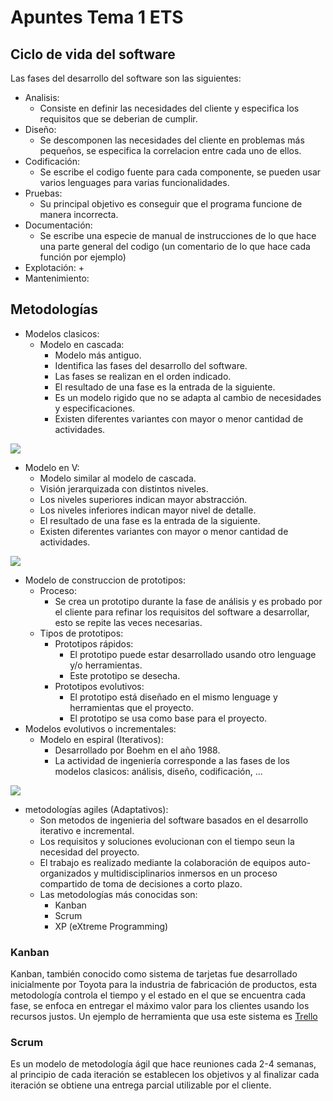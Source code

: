 # Apuntes Tema 1 ETS

## Ciclo de vida del software

Las fases del desarrollo del software son las siguientes:

+ Analisis:
  + Consiste en definir las necesidades del cliente y especifica los requisitos que se deberian de cumplir.
+ Diseño:
  + Se descomponen las necesidades del cliente en problemas más pequeños, se especifica la correlacion entre cada uno de ellos.
+ Codificación:
  + Se escribe el codigo fuente para cada componente, se pueden usar varios lenguages para varias funcionalidades.
+ Pruebas:
  + Su principal objetivo es conseguir que el programa funcione de manera incorrecta.
+ Documentación:
  + Se escribe una especie de manual de instrucciones de lo que hace una parte general del codigo (un comentario de lo que hace cada función por ejemplo)
+ Explotación:
  + 
+ Mantenimiento:

## Metodologías

+ Modelos clasicos:
  + Modelo en cascada:
    + Modelo más antiguo.
    + Identifica las fases del desarrollo del software.
    + Las fases se realizan en el orden indicado.
    + El resultado de una fase es la entrada de la siguiente.
    + Es un modelo rigido que no se adapta al cambio de necesidades y especificaciones.
    + Existen diferentes variantes con mayor o menor cantidad de actividades.

![](./img/metodología-cascada.png)
 
  + Modelo en V:
    + Modelo similar al modelo de cascada.
    + Visión jerarquizada con distintos niveles.
    + Los niveles superiores indican mayor abstracción.
    + Los niveles inferiores indican mayor nivel de detalle.
    + El resultado de una fase es la entrada de la siguiente.
    + Existen diferentes variantes con mayor o menor cantidad de actividades.

![](./img/metodología-v.png)

+ Modelo de construccion de prototipos:
  + Proceso:
    + Se crea un prototipo durante la fase de análisis y es probado por el cliente para refinar los requisitos del software a desarrollar, esto se repite las veces necesarias.
  + Tipos de prototipos:
    + Prototipos rápidos: 
      + El prototipo puede estar desarrollado usando otro lenguage y/o herramientas.
      + Este prototipo se desecha.
    + Prototipos evolutivos:
      + El prototipo está diseñado en el mismo lenguage y herramientas que el proyecto.
      + El prototipo se usa como base para el proyecto.
+ Modelos evolutivos o incrementales:
  + Modelo en espiral (Iterativos):
    + Desarrollado por Boehm en el año 1988.
    + La actividad de ingeniería corresponde a las fases de los modelos clasicos: análisis, diseño, codificación, ...

![](./img/metodología-espiral.png)

  + metodologías agiles (Adaptativos):
    + Son metodos de ingenieria del software basados en el desarrollo iterativo e incremental.
    + Los requisitos y soluciones evolucionan con el tiempo seun la necesidad del proyecto.
    + El trabajo es realizado mediante la colaboración de equipos auto-organizados y multidisciplinarios inmersos en un proceso compartido de toma de decisiones a corto plazo.
    + Las metodologías más conocidas son: 
      + Kanban
      + Scrum
      + XP (eXtreme Programming)

### Kanban

Kanban, también conocido como sistema de tarjetas fue desarrollado inicialmente por Toyota para la industria de fabricación de productos, esta metodología controla el tiempo y el estado en el que se encuentra cada fase, se enfoca en entregar el máximo valor para los clientes usando los recursos justos. Un ejemplo de herramienta que usa este sistema es [Trello](https://trello.com/es)

### Scrum

Es un modelo de metodología ágil que hace reuniones cada 2-4 semanas, al principio de cada iteración se establecen los objetivos y al finalizar cada iteración se obtiene una entrega parcial utilizable por el cliente.